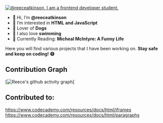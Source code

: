 <!---
Thanks for taking a peak!
--->

[![@reeceatkinson, I am a frontend developer student.](https://pimp-my-readme.webapp.io/pimp-my-readme/wavy-banner?subtitle=I%20am%20a%20frontend%20developer%20student.&title=%40reeceatkinson)](https://pimp-my-readme.webapp.io)

- 👋 Hi, I’m **@reeceatkinson**
- 👀 I’m interested in **HTML and JavaScript**
- 🐶 Lover of **Dogs**
- 🌊 I also love **swimming**
- 📔 Currently Reading: **Micheal McIntyre: A Funny Life**

Here you will find various projects that I have been working on.
**Stay safe and keep on coding! 😷**

## Contribution Graph
[![Reece's github activity graph](https://activity-graph.herokuapp.com/graph?username=reeceatkinson&theme=react-dark)]

## Contributed to:
https://www.codecademy.com/resources/docs/html/iframes
https://www.codecademy.com/resources/docs/html/paragraphs
